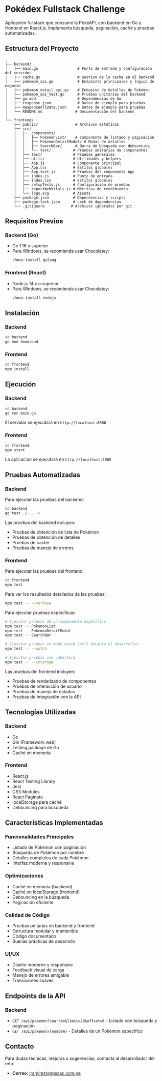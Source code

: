 # Pokédex Fullstack Challenge

Aplicación fullstack que consume la PokéAPI, con backend en Go y frontend en React.js. Implementa búsqueda, paginación, caché y pruebas automatizadas.

## Estructura del Proyecto

```
.
├── backend/
│   ├── main.go                  # Punto de entrada y configuración del servidor
|   ├── cache.go                 # Gestion de la cache en el backend
│   ├── pokemon_api.go           # Endpoints principales y lógica de negocio
│   ├── pokemon_detail_api.go    # Endpoint de detalles de Pokémon
│   ├── pokemon_api_test.go      # Pruebas unitarias del backend
│   ├── go.mod                   # Dependencias de Go
│   ├── response.json            # Datos de ejemplo para pruebas
│   ├── ResponseAllData.json     # Datos de ejemplo para pruebas
│   └── README.md               # Documentación del backend
│
└── frontend/
    ├── public/                 # Archivos estáticos
    ├── src/
    │   ├── components/
    │   │   ├── PokemonList/    # Componente de listado y paginación
    │   │   ├── PokemonDetailModal/ # Modal de detalles
    │   │   ├── SearchBar/      # Barra de búsqueda con debouncing
    │   │   └── test/          # Pruebas unitarias de componentes
    │   ├── test/              # Pruebas generales
    │   ├── utils/             # Utilidades y helpers
    │   ├── App.js             # Componente principal
    │   ├── App.css            # Estilos globales
    │   ├── App.test.js        # Pruebas del componente App
    │   ├── index.js           # Punto de entrada
    │   ├── index.css          # Estilos globales
    │   ├── setupTests.js      # Configuración de pruebas
    │   ├── reportWebVitals.js # Métricas de rendimiento
    │   └── logo.svg           # Assets
    ├── package.json           # Dependencias y scripts
    ├── package-lock.json      # Lock de dependencias
    └── .gitignore            # Archivos ignorados por git
```

## Requisitos Previos

### Backend (Go)

- Go 1.16 o superior
- Para Windows, se recomienda usar Chocolatey:
  ```bash
  choco install golang
  ```

### Frontend (React)

- Node.js 14.x o superior
- Para Windows, se recomienda usar Chocolatey:
  ```bash
  choco install nodejs
  ```

## Instalación

### Backend

```bash
cd backend
go mod download
```

### Frontend

```bash
cd frontend
npm install
```

## Ejecución

### Backend

```bash
cd backend
go run main.go
```

El servidor se ejecutará en `http://localhost:8080`

### Frontend

```bash
cd frontend
npm start
```

La aplicación se ejecutará en `http://localhost:3000`

## Pruebas Automatizadas

### Backend

Para ejecutar las pruebas del backend:

```bash
cd backend
go test ./... -v
```

Las pruebas del backend incluyen:

- Pruebas de obtención de lista de Pokémon
- Pruebas de obtención de detalles
- Pruebas de caché
- Pruebas de manejo de errores

### Frontend

Para ejecutar las pruebas del frontend:

```bash
cd frontend
npm test
```

Para ver los resultados detallados de las pruebas:

```bash
npm test -- --verbose
```

Para ejecutar pruebas específicas:

```bash
# Ejecutar pruebas de un componente específico
npm test -- PokemonList
npm test -- PokemonDetailModal
npm test -- SearchBar

# Ejecutar pruebas en modo watch (útil durante el desarrollo)
npm test -- --watch

# Ejecutar pruebas con cobertura
npm test -- --coverage
```

Las pruebas del frontend incluyen:

- Pruebas de renderizado de componentes
- Pruebas de interacción de usuario
- Pruebas de manejo de estados
- Pruebas de integración con la API

## Tecnologías Utilizadas

### Backend

- Go
- Gin (Framework web)
- Testing package de Go
- Caché en memoria

### Frontend

- React.js
- React Testing Library
- Jest
- CSS Modules
- React Paginate
- localStorage para caché
- Debouncing para búsqueda

## Características Implementadas

### Funcionalidades Principales

- Listado de Pokémon con paginación
- Búsqueda de Pokémon por nombre
- Detalles completos de cada Pokémon
- Interfaz moderna y responsive

### Optimizaciones

- Caché en memoria (backend)
- Caché en localStorage (frontend)
- Debouncing en la búsqueda
- Paginación eficiente

### Calidad de Código

- Pruebas unitarias en backend y frontend
- Estructura modular y mantenible
- Código documentado
- Buenas prácticas de desarrollo

### UI/UX

- Diseño moderno y responsive
- Feedback visual de carga
- Manejo de errores amigable
- Transiciones suaves

## Endpoints de la API

### Backend

- `GET /api/pokemon?search=&limit=20&offset=0` - Listado con búsqueda y paginación
- `GET /api/pokemon/{nombre}` - Detalles de un Pokémon específico

## Contacto

Para dudas técnicas, mejoras o sugerencias; contacta al desarrollador del reto:

- **Correo:** jramirez@npssac.com.pe
